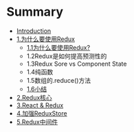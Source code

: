 # Summary

* [Introduction](README.md)
* [1.为什么要使用Redux](chapter1.md)
  * [1.1为什么要使用Redux?](chapter1/11wei-shi-yao-yao-shi-yong-redux.md)
  * 1.2Redux是如何提高预测性的
  * 1.3Redux Sore vs Component State
  * 1.4纯函数
  * 1.5数组的.reduce\(\)方法
  * [1.6小结](chapter1/16xiao-jie.md)
* [2.Redux核心](2reduxhe-xin.md)
* [3.React & Redux](3react-and-redux.md)
* [4.加强ReduxStore](4jia-qiang-reduxstore.md)
* [5.Redux中间件](5reduxzhong-jian-jian.md)


